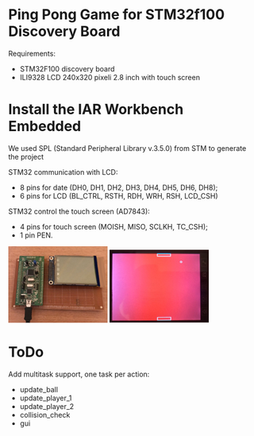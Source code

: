 # Ping Pong Game for STM32f100 Discovery Board

Requirements:
- STM32F100 discovery board
- ILI9328 LCD 240x320 pixeli 2.8 inch with touch screen

# Install the IAR Workbench Embedded

We used SPL (Standard Peripheral Library v.3.5.0) from STM to generate the project

STM32 communication with LCD: 
- 8 pins for date (DH0, DH1, DH2, DH3, DH4, DH5, DH6, DH8);
- 6 pins for LCD (BL_CTRL, RSTH, RDH, WRH, RSH, LCD_CSH)

STM32 control the touch screen (AD7843):
- 4 pins for touch screen (MOISH, MISO, SCLKH, TC_CSH);
- 1 pin PEN.  

<img src="doc/fig3.png" width="200">

<img src="doc/fig2.png" width="200">

# ToDo

Add multitask support, one task per action:
- update_ball
- update_player_1
- update_player_2
- collision_check
- gui
